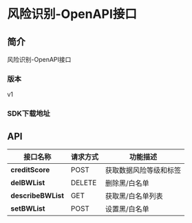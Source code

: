 # 风险识别-OpenAPI接口


## 简介
风险识别-OpenAPI接口

### 版本

v1

### SDK下载地址

[Python]:(https://github.com/jdcloud-api/jdcloud-sdk-python/tree/master/jdcloud_sdk/services/bri)
[Java]:(https://github.com/jdcloud-api/jdcloud-sdk-java/tree/master/bri)
[Go]:(https://github.com/jdcloud-api/jdcloud-sdk-go/tree/master/services/bri)
[PHP]:(https://github.com/jdcloud-api/jdcloud-sdk-php/tree/master/src/Bri)
[.NET]:(https://github.com/jdcloud-api/jdcloud-sdk-net/tree/master/sdk/src/Service/Bri)


## API
|接口名称|请求方式|功能描述|
|---|---|---|
|**creditScore**|POST|获取数据风险等级和标签|
|**delBWList**|DELETE|删除黑/白名单|
|**describeBWList**|GET|获取黑/白名单列表|
|**setBWList**|POST|设置黑/白名单|

